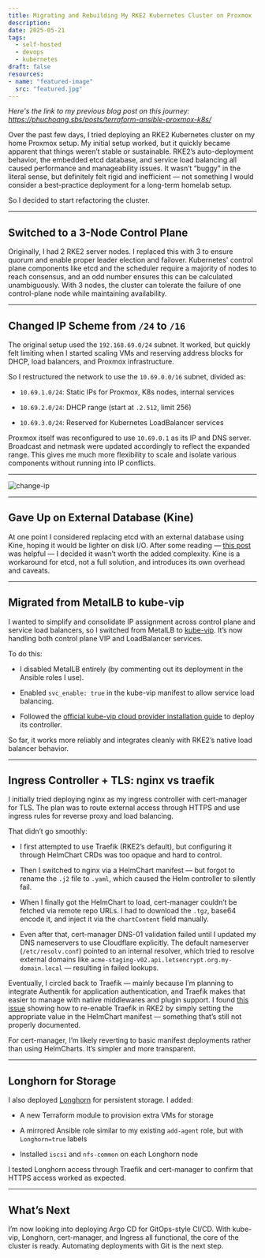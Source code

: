 ```yaml
---
title: Migrating and Rebuilding My RKE2 Kubernetes Cluster on Proxmox
description: 
date: 2025-05-21
tags: 
  - self-hosted
  - devops
  - kubernetes
draft: false
resources:
- name: "featured-image"
  src: "featured.jpg"
---
```

*Here's the link to my previous blog post on this journey: https://phuchoang.sbs/posts/terraform-ansible-proxmox-k8s/*

Over the past few days, I tried deploying an RKE2 Kubernetes cluster on my home Proxmox setup. My initial setup worked, but it quickly became apparent that things weren’t stable or sustainable. RKE2’s auto-deployment behavior, the embedded etcd database, and service load balancing all caused performance and manageability issues. It wasn’t “buggy” in the literal sense, but definitely felt rigid and inefficient — not something I would consider a best-practice deployment for a long-term homelab setup.

So I decided to start refactoring the cluster.

---

## Switched to a 3-Node Control Plane

Originally, I had 2 RKE2 server nodes. I replaced this with 3 to ensure quorum and enable proper leader election and failover. Kubernetes' control plane components like etcd and the scheduler require a majority of nodes to reach consensus, and an odd number ensures this can be calculated unambiguously. With 3 nodes, the cluster can tolerate the failure of one control-plane node while maintaining availability.

---

## Changed IP Scheme from `/24` to `/16`

The original setup used the `192.168.69.0/24` subnet. It worked, but quickly felt limiting when I started scaling VMs and reserving address blocks for DHCP, load balancers, and Proxmox infrastructure.

So I restructured the network to use the `10.69.0.0/16` subnet, divided as:

- `10.69.1.0/24`: Static IPs for Proxmox, K8s nodes, internal services
    
- `10.69.2.0/24`: DHCP range (start at `.2.512`, limit 256)
    
- `10.69.3.0/24`: Reserved for Kubernetes LoadBalancer services
    

Proxmox itself was reconfigured to use `10.69.0.1` as its IP and DNS server. Broadcast and netmask were updated accordingly to reflect the expanded range. This gives me much more flexibility to scale and isolate various components without running into IP conflicts.

---

![change-ip](https://live.staticflickr.com/65535/54535321190_8bf58464bf_b.jpg)

---

## Gave Up on External Database (Kine)

At one point I considered replacing etcd with an external database using Kine, hoping it would be lighter on disk I/O. After some reading — [this post](https://martinheinz.dev/blog/100) was helpful — I decided it wasn’t worth the added complexity. Kine is a workaround for etcd, not a full solution, and introduces its own overhead and caveats.

---

## Migrated from MetalLB to kube-vip

I wanted to simplify and consolidate IP assignment across control plane and service load balancers, so I switched from MetalLB to [kube-vip](https://kube-vip.io/docs/usage/cloud-provider/). It’s now handling both control plane VIP and LoadBalancer services.

To do this:

- I disabled MetalLB entirely (by commenting out its deployment in the Ansible roles I use).
    
- Enabled `svc_enable: true` in the kube-vip manifest to allow service load balancing.
    
- Followed the [official kube-vip cloud provider installation guide](https://kube-vip.io/docs/usage/cloud-provider/#install-the-kube-vip-cloud-provider) to deploy its controller.
    

So far, it works more reliably and integrates cleanly with RKE2’s native load balancer behavior.

---

## Ingress Controller + TLS: nginx vs traefik

I initially tried deploying nginx as my ingress controller with cert-manager for TLS. The plan was to route external access through HTTPS and use ingress rules for reverse proxy and load balancing.

That didn’t go smoothly:

- I first attempted to use Traefik (RKE2’s default), but configuring it through HelmChart CRDs was too opaque and hard to control.
    
- Then I switched to nginx via a HelmChart manifest — but forgot to rename the `.j2` file to `.yaml`, which caused the Helm controller to silently fail.
    
- When I finally got the HelmChart to load, cert-manager couldn’t be fetched via remote repo URLs. I had to download the `.tgz`, base64 encode it, and inject it via the `chartContent` field manually.
    
- Even after that, cert-manager DNS-01 validation failed until I updated my DNS nameservers to use Cloudflare explicitly. The default nameserver (`/etc/resolv.conf`) pointed to an internal resolver, which tried to resolve external domains like `acme-staging-v02.api.letsencrypt.org.my-domain.local` — resulting in failed lookups.
    

Eventually, I circled back to Traefik — mainly because I’m planning to integrate Authentik for application authentication, and Traefik makes that easier to manage with native middlewares and plugin support. I found [this issue](https://github.com/rancher/rke2/issues/5928) showing how to re-enable Traefik in RKE2 by simply setting the appropriate value in the HelmChart manifest — something that’s still not properly documented.

For cert-manager, I’m likely reverting to basic manifest deployments rather than using HelmCharts. It’s simpler and more transparent.

---

## Longhorn for Storage

I also deployed [Longhorn](https://longhorn.io/docs/1.8.1/deploy/install/) for persistent storage. I added:

- A new Terraform module to provision extra VMs for storage
    
- A mirrored Ansible role similar to my existing `add-agent` role, but with `Longhorn=true` labels
    
- Installed `iscsi` and `nfs-common` on each Longhorn node
    

I tested Longhorn access through Traefik and cert-manager to confirm that HTTPS access worked as expected.

---

## What’s Next

I’m now looking into deploying Argo CD for GitOps-style CI/CD. With kube-vip, Longhorn, cert-manager, and Ingress all functional, the core of the cluster is ready. Automating deployments with Git is the next step.